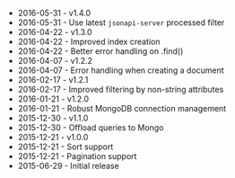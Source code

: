 - 2016-05-31 - v1.4.0
- 2016-05-31 - Use latest `jsonapi-server` processed filter
- 2016-04-22 - v1.3.0
- 2016-04-22 - Improved index creation
- 2016-04-22 - Better error handling on .find()
- 2016-04-07 - v1.2.2
- 2016-04-07 - Error handling when creating a document
- 2016-02-17 - v1.2.1
- 2016-02-17 - Improved filtering by non-string attributes
- 2016-01-21 - v1.2.0
- 2016-01-21 - Robust MongoDB connection management
- 2015-12-30 - v1.1.0
- 2015-12-30 - Offload queries to Mongo
- 2015-12-21 - v1.0.0
- 2015-12-21 - Sort support
- 2015-12-21 - Pagination support
- 2015-06-29 - Initial release
